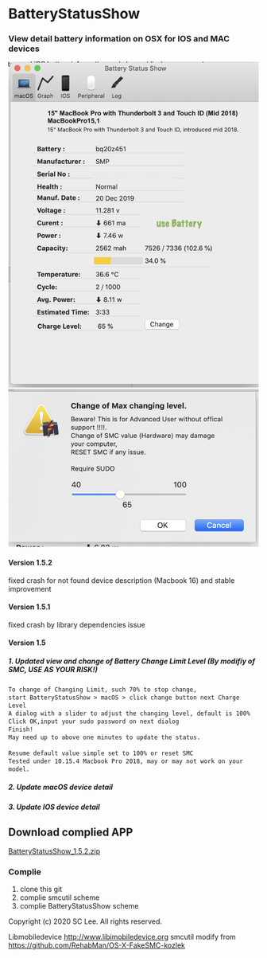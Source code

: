 # BatteryStatusShow
### View detail battery information on OSX for IOS and MAC devices

![ pic1](/README/readme_pic1.png)
![ pic2](/README/readme_pic2.png)

#### Version 1.5.2
fixed crash for not found device description (Macbook 16) and stable improvement
#### Version 1.5.1
fixed crash by library dependencies issue
#### Version 1.5



##### 1. Updated view and change of Battery Change Limit Level (By modifiy of SMC, USE AS YOUR RISK!)

   
```
To change of Changing Limit, such 70% to stop change, 
start BatteryStatusShow > macOS > click change button next Charge Level
A dialog with a slider to adjust the changing level, default is 100% 
Click OK,input your sudo password on next dialog
Finish!
May need up to above one minutes to update the status.

Resume default value simple set to 100% or reset SMC
Tested under 10.15.4 Macbook Pro 2018, may or may not work on your model.
```
##### 2. Update macOS device detail
##### 3. Update IOS device detail


## Download complied APP

[BatteryStatusShow_1.5.2.zip](/release/BatteryStatusShow_1.5.2.zip)

### Complie
1. clone this git
2. complie smcutil scheme 
3. complie BatteryStatusShow scheme

Copyright (c) 2020 SC Lee. All rights reserved.

Libmobiledevice http://www.libimobiledevice.org
smcutil modify from https://github.com/RehabMan/OS-X-FakeSMC-kozlek







